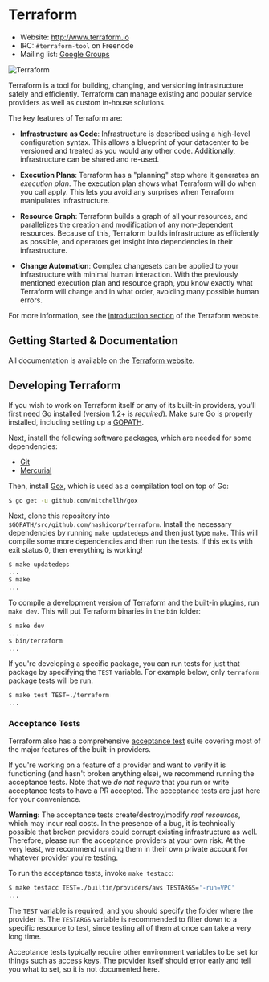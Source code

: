 # Terraform

* Website: http://www.terraform.io
* IRC: `#terraform-tool` on Freenode
* Mailing list: [Google Groups](http://groups.google.com/group/terraform-tool)

![Terraform](https://raw.githubusercontent.com/hashicorp/terraform/master/website/source/images/readme.png)

Terraform is a tool for building, changing, and versioning infrastructure
safely and efficiently. Terraform can manage existing and popular service
providers as well as custom in-house solutions.

The key features of Terraform are:

* **Infrastructure as Code**: Infrastructure is described using a high-level
  configuration syntax. This allows a blueprint of your datacenter to be
  versioned and treated as you would any other code. Additionally,
  infrastructure can be shared and re-used.

* **Execution Plans**: Terraform has a "planning" step where it generates
  an _execution plan_. The execution plan shows what Terraform will do when
  you call apply. This lets you avoid any surprises when Terraform
  manipulates infrastructure.

* **Resource Graph**: Terraform builds a graph of all your resources,
  and parallelizes the creation and modification of any non-dependent
  resources. Because of this, Terraform builds infrastructure as efficiently
  as possible, and operators get insight into dependencies in their
  infrastructure.

* **Change Automation**: Complex changesets can be applied to
  your infrastructure with minimal human interaction.
  With the previously mentioned execution
  plan and resource graph, you know exactly what Terraform will change
  and in what order, avoiding many possible human errors.

For more information, see the
[introduction section](http://www.terraform.io/intro)
of the Terraform website.

## Getting Started & Documentation

All documentation is available on the
[Terraform website](http://www.terraform.io).

## Developing Terraform

If you wish to work on Terraform itself or any of its built-in providers,
you'll first need [Go](http://www.golang.org) installed (version 1.2+ is
_required_). Make sure Go is properly installed, including setting up
a [GOPATH](http://golang.org/doc/code.html#GOPATH).

Next, install the following software packages, which are needed for some dependencies:

- [Git](http://git-scm.com/)
- [Mercurial](http://mercurial.selenic.com/)

Then, install [Gox](https://github.com/mitchellh/gox), which is used
as a compilation tool on top of Go:

```sh
$ go get -u github.com/mitchellh/gox
```

Next, clone this repository into `$GOPATH/src/github.com/hashicorp/terraform`.
Install the necessary dependencies by running `make updatedeps` and then just
type `make`. This will compile some more dependencies and then run the tests. If
this exits with exit status 0, then everything is working!

```sh
$ make updatedeps
...
$ make
...
```

To compile a development version of Terraform and the built-in plugins,
run `make dev`. This will put Terraform binaries in the `bin` folder:

```sh
$ make dev
...
$ bin/terraform
...
```

If you're developing a specific package, you can run tests for just that
package by specifying the `TEST` variable. For example below, only
`terraform` package tests will be run.

```sh
$ make test TEST=./terraform
...
```

### Acceptance Tests

Terraform also has a comprehensive
[acceptance test](http://en.wikipedia.org/wiki/Acceptance_testing)
suite covering most of the major features of the built-in providers.

If you're working on a feature of a provider and want to verify it
is functioning (and hasn't broken anything else), we recommend running
the acceptance tests. Note that we _do not require_ that you run or
write acceptance tests to have a PR accepted. The acceptance tests
are just here for your convenience.

**Warning:** The acceptance tests create/destroy/modify _real resources_,
which may incur real costs. In the presence of a bug, it is technically
possible that broken providers could corrupt existing infrastructure
as well. Therefore, please run the acceptance providers at your own
risk. At the very least, we recommend running them in their own private
account for whatever provider you're testing.

To run the acceptance tests, invoke `make testacc`:

```sh
$ make testacc TEST=./builtin/providers/aws TESTARGS='-run=VPC'
...
```

The `TEST` variable is required, and you should specify the folder where
the provider is. The `TESTARGS` variable is recommended to filter down
to a specific resource to test, since testing all of them at once can
take a very long time.

Acceptance tests typically require other environment variables to be
set for things such as access keys. The provider itself should error
early and tell you what to set, so it is not documented here.
